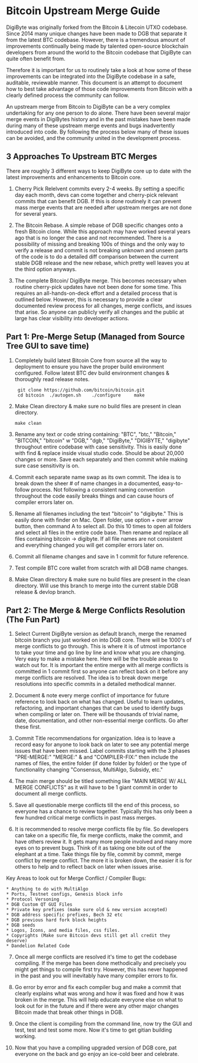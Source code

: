 Bitcoin Upstream Merge Guide
====================================
DigiByte was originally forked from the Bitcoin & Litecoin UTXO codebase. Since 2014 many unique changes have been made to DGB that separate it from the latest BTC codebase. However, there is a tremendous amount of improvements continually being made by talented open-source blockchain developers from around the world to the Bitcoin codebase that DigiByte can quite often benefit from.

Therefore it is important for us to routinely take a look at how some of these improvements can be integrated into the DigiByte codebase in a safe, auditable, reviewable manner. This document is an attempt to document how to best take advantage of those code improvements from Bitcoin with a clearly defined process the community can follow. 

An upstream merge from Bitcoin to DigiByte can be a very complex undertaking for any one person to do alone. There have been several major merge events in DigiBytes history and in the past mistakes have been made during many of these upstream merge events and bugs inadvertently introduced into code. By following the process below many of these issues can be avoided, and the community united in the development process.

3 Approaches To Upstream BTC Merges
------------------------------------
There are roughly 3 different ways to keep DigiByte core up to date with the latest improvements and enhancements to Bitcoin core.

1. Cherry Pick Relelvent commits every 2-4 weeks. By setting a specific day each month, devs can come together and cherry-pick relevant commits that can benefit DGB. If this is done routinely it can prevent mass merge events that are needed after upstream merges are not done for several years.

2. The Bitcoin Rebase. A simple rebase of DGB specific changes onto a fresh Bitcoin clone. While this approach may have worked several years ago that is no longer the case and not recommended. There is a possibility of missing and breaking 100s of things and the only way to verify a release and commit is not breaking unknown and unseen parts of the code is to do a detailed diff comparison between the current stable DGB release and the new rebase, which pretty well leaves you at the third option anyways.

3. The complete Bitcoin/ DigiByte merge. This becomes necessary when routine cherry-pick updates have not been done for some time. This requires an all-hands-on-deck effort and a detailed process that is outlined below. However, this is necessary to provide a clear documented review process for all changes, merge conflicts, and issues that arise. So anyone can publicly verify all changes and the public at large has clear visibility into developer actions. 


Part 1: Pre-Merge Setup (Managed from Source Tree GUI to save time) 
------------------------------------------------------------------------------

1. Completely build latest Bitcoin Core from source all the way to deployment to ensure you have the proper build environment configured. Follow latest BTC dev build environment changes & thoroughly read release notes.

        git clone https://github.com/bitcoin/bitcoin.git
        cd bitcoin	./autogen.sh	./configure 	make

2.  Make Clean directory & make sure no build files are present in clean directory.

        make clean

3.  Rename any text or code string containing: "BTC", "btc," "Bitcoin," "BITCOIN," "bitcoin" w "DGB," "dgb," "DigiByte," "DIGIBYTE," "digibyte" throughout entire codebase with case sensitivity. This is easily done with find & replace inside visual studio code. Should be about 20,000 changes or more. Save each separately and then commit while making sure case sensitivity is on.

4. Commit each separate name swap as its own commit. The idea is to break down the sheer # of name changes in a documented, easy-to-follow process. Not following a consistent naming convention throughout the code easily breaks things and can cause hours of compiler errors later on.

5. Rename all filenames including the text "bitcoin" to "digibyte." This is easily done with finder on Mac. Open folder, use option + over arrow button, then command A to select all. Do this 10 times to open all folders and select all files in the entire code base. Then rename and replace all files containing bitcoin -> digibyte. If all file names are not consistent and everything changed you will get compiler errors later on.

6. Commit all filename changes and save in 1 commit for future reference.

7. Test compile BTC core wallet from scratch with all DGB name changes.

8. Make Clean directory & make sure no build files are present in the clean directory. Will use this branch to merge into the current stable DGB release & devlop branch.

Part 2: The Merge & Merge Conflicts Resolution (The Fun Part)
----------------------------------------------------------------

1.  Select Current DigiByte version as default branch, merge the renamed bitcoin branch you just worked on into DGB core. There will be 1000's of merge conflicts to go through. This is where it is of utmost importance to take your time and go line by line and know what you are changing. Very easy to make a mistake here. Here will be the trouble areas to watch out for. It is important the entire merge with all merge conflicts is committed in 1 commit first so anyone can reflect back on it before any merge conflicts are resolved. The idea is to break down merge resolutions into specific commits in a detailed methodical manner.

2.  Document & note every merge conflict of importance for future reference to look back on what has changed. Useful to learn updates, refactoring, and important changes that can be used to identify bugs when compiling or later on. There will be thousands of trivial name, date, documentation, and other non-essential merge conflicts. Go after these first.

3. Commit Title recommendations for organization. Idea is to leave a record easy for anyone to look back on later to see any potential merge issues that have been missed. Label commits starting with the 3 phases "PRE-MERGE:" "MERGE:" & and "COMPILER-FIX:" then include the names of files, the entire folder (if done folder by folder) or the type of functionality changing "Consensus, MultiAlgo, Subsidy, etc."

4. The main merge should be titled something like "MAIN MERGE W/ ALL MERGE CONFLICTS" as it will have to be 1 giant commit in order to document all merge conflicts.

5. Save all questionable merge conflicts till the end of this process, so everyone has a chance to review together. Typically this has only been a few hundred critical merge conflicts in past mass merges.

6. It is recommended to resolve merge conflicts file by file. So developers can take on a specific file, fix merge conflicts, make the commit, and have others review it. It gets many more people involved and many more eyes on to prevent bugs. Think of it as taking one bite out of the elephant at a time. Take things file by file, commit by commit, merge conflict by merge conflict. The more it is broken down, the easier it is for others to help and to reflect back on later when issues arise.

Key Areas to look out for Merge Conflict / Compiler Bugs: 

	* Anything to do with MultiAlgo
	* Ports, Testnet configs, Genesis block info
	* Protocol Versoning
	* DGB Custom QT GUI Files
	* Private key prefixes (make sure old & new version accepted)
	* DGB address specific prefixes, Bech 32 etc
	* DGB previous hard fork block heights
	* DGB seeds
	* Logos, Icons, and media files, css files.
	* Copyrights (Make sure Bitcoin devs still get all credit they deserve)
	* Dandelion Related Code
	
7. Once all merge conflicts are resolved it's time to get the codebase compiling. If the merge has been done methodically and precisely you might get things to compile first try. However, this has never happened in the past and you will inevitably have many compiler errors to fix.

8. Go error by error and fix each compiler bug and make a commit that clearly explains what was wrong and how it was fixed and how it was broken in the merge. This will help educate everyone else on what to look out for in the future and if there were any other major changes Bitcoin made that break other things in DGB.

9. Once the client is compiling from the command line, now try the GUI and test, test and test some more. Now it's time to get gitian building working.

10. Now that you have a compiling upgraded version of DGB core, pat everyone on the back and go enjoy an ice-cold beer and celebrate.
	

